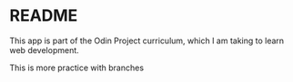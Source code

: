 # README

This app is part of the Odin Project curriculum, which I am taking to learn web development.

This is more practice with branches



